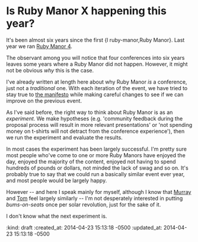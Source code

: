 Is Ruby Manor X happening this year?
====================================

It's been almost six years since the first {l ruby-manor,Ruby Manor}. Last year we ran [Ruby Manor 4](http://rubymanor.org/4/).

The observant among you will notice that four conferences into six years leaves some years where a Ruby Manor did not happen. However, it might not be obvious *why* this is the case.

I've already written at length here about why Ruby Manor *is* a conference, just not a *traditional* one. With each iteration of the event, we have tried to stay true to [the manifesto](http://rubymanor.org/#manifesto) while making careful changes to see if we can improve on the previous event.

As I've said before, the right way to think about Ruby Manor is as an *experiment*. We make hypotheses (e.g. 'community feedback during the proposal process will result in more relevant presentations' or 'not spending money on t-shirts will not detract from the conference experience'), then we run the experiment and evaluate the results.

In most cases the experiment has been largely successful. I'm pretty sure most people who've come to one or more Ruby Manors have enjoyed the day, enjoyed the majority of the content, enjoyed not having to spend hundreds of pounds or dollars, not minded the lack of swag and so on. It's probably true to say that we could run a basically similar event ever year, and most people would be largely happy.

However -- and here I speak mainly for myself, although I know that [Murray](http://hlame.com) and [Tom](http://codon.com) feel largely similarly -- I'm not desperately interested in putting *bums-on-seats* once per solar revolution, just for the sake of it.

I don't know what the next experiment is.



:kind: draft
:created_at: 2014-04-23 15:13:18 -0500
:updated_at: 2014-04-23 15:13:18 -0500
